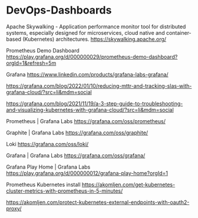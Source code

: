 # DevOps-Dashboards

Apache Skywalking - Application performance monitor tool for distributed systems, especially designed for microservices, cloud native and container-based (Kubernetes) architectures.
https://skywalking.apache.org/

Prometheus Demo Dashboard 
https://play.grafana.org/d/000000029/prometheus-demo-dashboard?orgId=1&refresh=5m

Grafana 
https://www.linkedin.com/products/grafana-labs-grafana/

https://grafana.com/blog/2022/01/10/reducing-mttr-and-tracking-slas-with-grafana-cloud/?src=li&mdm=social

https://grafana.com/blog/2021/11/19/a-3-step-guide-to-troubleshooting-and-visualizing-kubernetes-with-grafana-cloud/?src=li&mdm=social

Prometheus | Grafana Labs 
https://grafana.com/oss/prometheus/

Graphite | Grafana Labs 
https://grafana.com/oss/graphite/

Loki 
https://grafana.com/oss/loki/

Grafana | Grafana Labs 
https://grafana.com/oss/grafana/

Grafana Play Home | Grafana Labs
https://play.grafana.org/d/000000012/grafana-play-home?orgId=1

Prometheus Kubernetes install 
https://akomljen.com/get-kubernetes-cluster-metrics-with-prometheus-in-5-minutes/

https://akomljen.com/protect-kubernetes-external-endpoints-with-oauth2-proxy/
